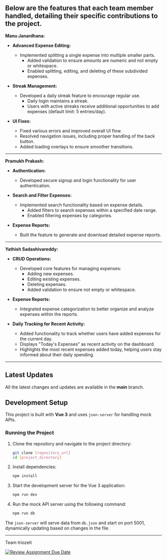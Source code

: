 Below are the features that each team member handled, detailing their specific contributions to the project.
--- 

**Manu Janardhana:**
- **Advanced Expense Editing:**  
  - Implemented splitting a single expense into multiple smaller parts.  
    - Added validation to ensure amounts are numeric and not empty or whitespace.  
    - Enabled splitting, editing, and deleting of these subdivided expenses.

- **Streak Management:**  
  - Developed a daily streak feature to encourage regular use.
    - Daily login maintains a streak.
    - Users with active streaks receive additional opportunities to add expenses (default limit: 5 entries/day).

- **UI Fixes:**  
  - Fixed various errors and improved overall UI flow.  
  - Resolved navigation issues, including proper handling of the back button.  
  - Added loading overlays to ensure smoother transitions.

---

**Pramukh Prakash:**
- **Authentication:**  
  - Developed secure signup and login functionality for user authentication.

- **Search and Filter Expenses:**  
  - Implemented search functionality based on expense details.  
    - Added filters to search expenses within a specified date range.  
    - Enabled filtering expenses by categories.

- **Expense Reports:**  
  - Built the feature to generate and download detailed expense reports.

---

**Yathish Sadashivareddy:**
- **CRUD Operations:**  
  - Developed core features for managing expenses:  
    - Adding new expenses.  
    - Editing existing expenses.  
    - Deleting expenses.
    - Added validation to ensure not empty or whitespace.

- **Expense Reports:** 
  - Integrated expense categorization to better organize and analyze expenses within the reports.

- **Daily Tracking for Recent Activity:** 
   - Added functionality to track whether users have added expenses for the current day.
   - Displays "Today's Expenses" as recent activity on the dashboard.
   - Highlights the most recent expenses added today, helping users stay informed about their daily spending.



---
## Latest Updates

All the latest changes and updates are available in the **main** branch.

## Development Setup

This project is built with **Vue 3** and uses `json-server` for handling mock APIs.

### Running the Project

1. Clone the repository and navigate to the project directory:

   ```bash
   git clone [repository_url]
   cd [project_directory]
   ```

2. Install dependencies:

   ```bash
   npm install
   ```

3. Start the development server for the Vue 3 application:

   ```bash
   npm run dev
   ```

4. Run the mock API server using the following command:

   ```bash
   npm run db
   ```

The `json-server` will serve data from `db.json` and start on port 5001, dynamically updating based on changes in the file.

---

Team triozeit

[![Review Assignment Due Date](https://classroom.github.com/assets/deadline-readme-button-22041afd0340ce965d47ae6ef1cefeee28c7c493a6346c4f15d667ab976d596c.svg)](https://classroom.github.com/a/9E64H9WI)
